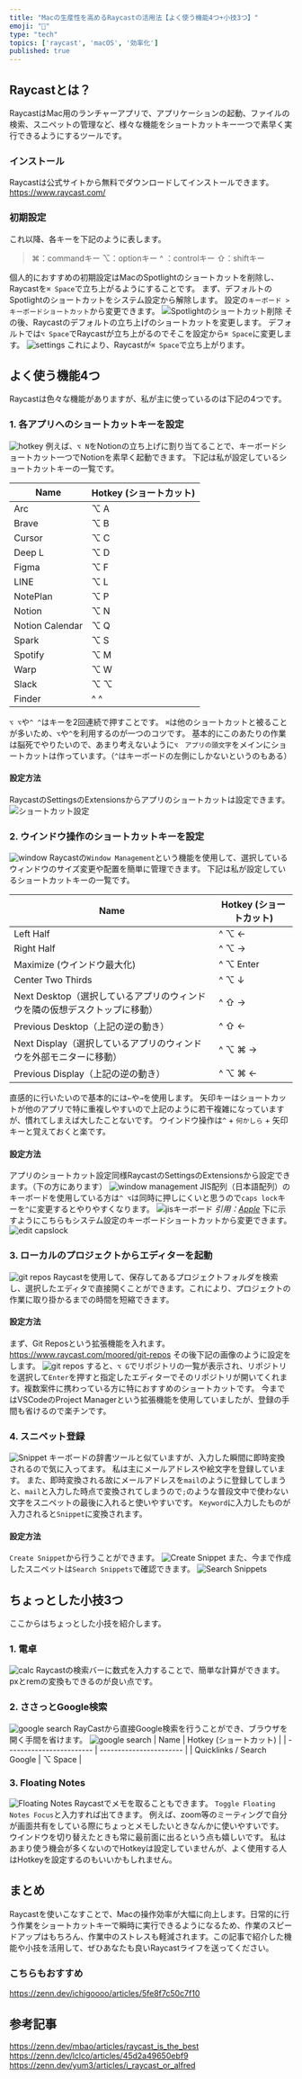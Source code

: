 ```yaml
---
title: "Macの生産性を高めるRaycastの活用法【よく使う機能4つ+小技3つ】"
emoji: "🚀"
type: "tech"
topics: ['raycast', 'macOS', '効率化']
published: true
---
```


## Raycastとは？
RaycastはMac用のランチャーアプリで、アプリケーションの起動、ファイルの検索、スニペットの管理など、様々な機能をショートカットキー一つで素早く実行できるようにするツールです。

### インストール
Raycastは公式サイトから無料でダウンロードしてインストールできます。
https://www.raycast.com/

### 初期設定
これ以降、各キーを下記のように表します。
> ⌘：commandキー
⌥：optionキー
^ ：controlキー
⇧：shiftキー

個人的におすすめの初期設定はMacのSpotlightのショートカットを削除し、Raycastを`⌘ Space`で立ち上がるようにすることです。
まず、デフォルトのSpotlightのショートカットをシステム設定から解除します。
設定の`キーボード > キーボードショートカット`から変更できます。
![Spotlightのショートカット削除](https://storage.googleapis.com/zenn-user-upload/459a13ecba6e-20240204.gif)
その後、Raycastのデフォルトの立ち上げのショートカットを変更します。
デフォルトでは`⌥ Space`でRaycastが立ち上がるのでそこを設定から`⌘ Space`に変更します。
![settings](https://storage.googleapis.com/zenn-user-upload/c335c67f904b-20240204.gif)
これにより、Raycastが`⌘ Space`で立ち上がります。

## よく使う機能4つ
Raycastは色々な機能がありますが、私が主に使っているのは下記の4つです。
### 1. 各アプリへのショートカットキーを設定
![hotkey](https://storage.googleapis.com/zenn-user-upload/340361424335-20240203.gif)
例えば、`⌥ N`をNotionの立ち上げに割り当てることで、キーボードショートカット一つでNotionを素早く起動できます。
下記は私が設定しているショートカットキーの一覧です。

| Name            | Hotkey (ショートカット) |
| --------------- | ----------------------- |
| Arc             | ⌥ A                     |
| Brave           | ⌥ B                     |
| Cursor          | ⌥ C                     |
| Deep L          | ⌥ D                     |
| Figma           | ⌥ F                     |
| LINE            | ⌥ L                     |
| NotePlan        | ⌥ P                     |
| Notion          | ⌥ N                     |
| Notion Calendar | ⌥ Q                     |
| Spark           | ⌥ S                     |
| Spotify         | ⌥ M                     |
| Warp            | ⌥ W                     |
| Slack           | ⌥ ⌥                     |
| Finder          | ^ ^                     |

`⌥ ⌥`や`^ ^`はキーを2回連続で押すことです。
`⌘`は他のショートカットと被ることが多いため、`⌥`や`^`を利用するのが一つのコツです。
基本的にこのあたりの作業は脳死でやりたいので、あまり考えないように`⌥　アプリの頭文字`をメインにショートカットは作っています。（`^`はキーボードの左側にしかないというのもある）

#### 設定方法
RaycastのSettingsのExtensionsからアプリのショートカットは設定できます。
![ショートカット設定](https://storage.googleapis.com/zenn-user-upload/af75e2caafc1-20240204.gif)


### 2. ウインドウ操作のショートカットキーを設定
![window](https://storage.googleapis.com/zenn-user-upload/5952de996849-20240203.gif)
Raycastの`Window Management`という機能を使用して、選択しているウィンドウのサイズ変更や配置を簡単に管理できます。
下記は私が設定しているショートカットキーの一覧です。

| Name                                                                       | Hotkey (ショートカット) |
| -------------------------------------------------------------------------- | ----------------------- |
| Left Half                                                                  | ^ ⌥ ←                   |
| Right Half                                                                 | ^ ⌥ →                   |
| Maximize (ウインドウ最大化)                                                | ^ ⌥ Enter               |
| Center Two Thirds                                                          | ^ ⌥ ↓                   |
| Next Desktop（選択しているアプリのウィンドウを隣の仮想デスクトップに移動） | ^ ⇧ →                   |
| Previous Desktop（上記の逆の動き）                                         | ^ ⇧ ←                   |
| Next Display（選択しているアプリのウィンドウを外部モニターに移動）         | ^ ⌥ ⌘ →                 |
| Previous Display（上記の逆の動き）                                         | ^ ⌥ ⌘ ←                 |

直感的に行いたいので基本的には`←`や`→`を使用します。
矢印キーはショートカットが他のアプリで特に重複しやすいので上記のように若干複雑になっていますが、慣れてしまえば大したことないです。
ウインドウ操作は`^` + `何かしら` + 矢印キーと覚えておくと楽です。

#### 設定方法
アプリのショートカット設定同様RaycastのSettingsのExtensionsから設定できます。（下の方にあります）
![window management](https://storage.googleapis.com/zenn-user-upload/5cf08be1bc63-20240204.gif)
JIS配列（日本語配列）のキーボードを使用している方は`^ ⌥`は同時に押しにくいと思うので`caps lock`キーを`^`に変更するとやりやすくなります。
![jisキーボード](/images/5111e8a96a4c19/2024-02-04-23-16-37.png)
*引用：[Apple](https://www.apple.com/jp/shop/product/MK2A3J/A/magic-keyboard-%E6%97%A5%E6%9C%AC%E8%AA%9Ejis)*
下に示すようにこちらもシステム設定のキーボードショートカットから変更できます。
![edit capslock](https://storage.googleapis.com/zenn-user-upload/fa385bd339b0-20240204.gif)

### 3. ローカルのプロジェクトからエディターを起動
![git repos](https://storage.googleapis.com/zenn-user-upload/bfeba71a49f4-20240204.gif)
Raycastを使用して、保存してあるプロジェクトフォルダを検索し、選択したエディタで直接開くことができます。これにより、プロジェクトの作業に取り掛かるまでの時間を短縮できます。

#### 設定方法
まず、Git Reposという拡張機能を入れます。
https://www.raycast.com/moored/git-repos
その後下記の画像のように設定をします。
![git repos](/images/5111e8a96a4c19/2024-02-01-20-02-41.png)
すると、`⌥ G`でリポジトリの一覧が表示され、リポジトリを選択して`Enter`を押すと指定したエディターでそのリポジトリが開いてくれます。複数案件に携わっている方に特におすすめのショートカットです。
今まではVSCodeのProject Managerという拡張機能を使用していましたが、登録の手間も省けるので楽チンです。

### 4. スニペット登録
![Snippet](https://storage.googleapis.com/zenn-user-upload/7c310960cdbe-20240204.gif)
キーボードの辞書ツールと似ていますが、入力した瞬間に即時変換されるので気に入ってます。
私は主にメールアドレスや絵文字を登録しています。
また、即時変換される故にメールアドレスを`mail`のように登録してしまうと、`mail`と入力した時点で変換されてしまうので`;`のような普段文中で使わない文字をスニペットの最後に入れると使いやすいです。
`Keyword`に入力したものが入力されると`Snippet`に変換されます。

#### 設定方法
`Create Snippet`から行うことができます。
![Create Snippet](https://storage.googleapis.com/zenn-user-upload/76bda5acd520-20240204.gif)
また、今まで作成したスニペットは`Search Snippets`で確認できます。
![Search Snippets](/images/5111e8a96a4c19/2024-02-04-15-56-49.png)


## ちょっとした小技3つ

ここからはちょっとした小技を紹介します。

### 1. 電卓
![calc](https://storage.googleapis.com/zenn-user-upload/cdfa87022205-20240203.gif)
Raycastの検索バーに数式を入力することで、簡単な計算ができます。
pxとremの変換もできるのが良い点です。

### 2. ささっとGoogle検索
![google search](https://storage.googleapis.com/zenn-user-upload/7ee881a3c865-20240204.gif)
RayCastから直接Google検索を行うことができ、ブラウザを開く手間を省けます。
![google search](/images/5111e8a96a4c19/2024-02-04-13-40-09.png)
| Name                     | Hotkey (ショートカット) |
| ------------------------ | ----------------------- |
| Quicklinks / Search Google | ⌥ Space                 |

### 3. Floating Notes
![Floating Notes](https://storage.googleapis.com/zenn-user-upload/37f3c6b784ac-20240203.gif)
Raycastでメモを取ることもできます。
`Toggle Floating Notes Focus`と入力すれば出てきます。
例えば、zoom等のミーティングで自分が画面共有をしている際にちょっとメモしたいときなんかに使いやすいです。
ウインドウを切り替えたときも常に最前面に出るという点も嬉しいです。
私はあまり使う機会が多くないのでHotkeyは設定していませんが、よく使用する人はHotkeyを設定するのもいいかもしれません。

## まとめ
Raycastを使いこなすことで、Macの操作効率が大幅に向上します。日常的に行う作業をショートカットキーで瞬時に実行できるようになるため、作業のスピードアップはもちろん、作業中のストレスも軽減されます。この記事で紹介した機能や小技を活用して、ぜひあなたも良いRaycastライフを送ってください。

### こちらもおすすめ
https://zenn.dev/ichigoooo/articles/5fe8f7c50c7f10

## 参考記事
https://zenn.dev/mbao/articles/raycast_is_the_best
https://zenn.dev/lclco/articles/45d2a49650ebf9
https://zenn.dev/yum3/articles/i_raycast_or_alfred
